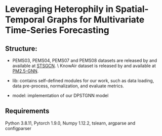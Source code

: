 # Leveraging Heterophily in Spatial-Temporal Graphs for Multivariate Time-Series Forecasting


## Structure:

* PEMS03, PEMS04, PEMS07 and PEMS08 datasets are released by and available at [STSGCN](https://github.com/Davidham3/STSGCN). \\ KnowAir dataset is released by and available at [PM2.5-GNN](https://github.com/shuowang-ai/PM2.5-GNN?tab=readme-ov-file#pm25-gnn).


* lib: contains self-defined modules for our work, such as data loading, data pre-process, normalization, and evaluate metrics.

* model: implementation of our DPSTGNN model


## Requirements

Python 3.8.11, Pytorch 1.9.0, Numpy 1.12.2, tslearn, argparse and configparser
